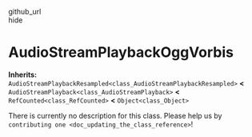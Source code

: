 github\_url  
hide

# AudioStreamPlaybackOggVorbis

**Inherits:**
`AudioStreamPlaybackResampled<class_AudioStreamPlaybackResampled>`
**&lt;** `AudioStreamPlayback<class_AudioStreamPlayback>` **&lt;**
`RefCounted<class_RefCounted>` **&lt;** `Object<class_Object>`

There is currently no description for this class. Please help us by
`contributing one <doc_updating_the_class_reference>`!
